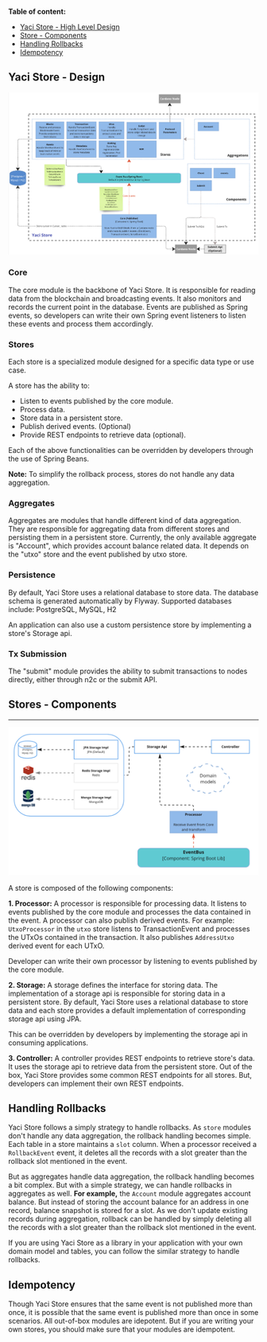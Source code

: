 **Table of content:**

- [Yaci Store - High Level Design](#highlevel-design)
- [Store - Components](#store-design)
- [Handling Rollbacks](#rollbacks)
- [Idempotency](#idempotency)


<a id="highlevel-design"></a>
## Yaci Store - Design

![High Level Design](images/component-diagram.png)

### Core

The core module is the backbone of Yaci Store. It is responsible for reading data from the blockchain and broadcasting events.
It also monitors and records the current point in the database.
Events are published as Spring events, so developers can write their own Spring event listeners to listen these events and process them accordingly.

### Stores

Each store is a specialized module designed for a specific data type or use case.

A store has the ability to:

- Listen to events published by the core module.
- Process data.
- Store data in a persistent store.
- Publish derived events. (Optional)
- Provide REST endpoints to retrieve data (optional).

Each of the above functionalities can be overridden by developers through the use of Spring Beans.

**Note:** To simplify the rollback process, stores do not handle any data aggregation.

### Aggregates

Aggregates are modules that handle different kind of data aggregation. They are responsible for aggregating data from different stores and persisting them in a persistent store.
Currently, the only available aggregate is "Account", which provides account balance related data. It depends on the "utxo" store and the event published by utxo store.

### Persistence

By default, Yaci Store uses a relational database to store data. The database schema is generated automatically by Flyway.
Supported databases include: PostgreSQL, MySQL, H2

An application can also use a custom persistence store by implementing a store's Storage api.

### Tx Submission

The "submit" module provides the ability to submit transactions to nodes directly, either through n2c or the submit API.

<a id="store-design"></a>
## Stores - Components
<hr>

![Store Design](images/store-design.png)

A store is composed of the following components:

**1. Processor:** A processor is responsible for processing data. It listens to events published by the core module and processes the data contained in the event. A processor can also publish derived events.
For example: ``UtxoProcessor`` in the ``utxo`` store listens to TransactionEvent and processes the UTxOs contained in the transaction. It also publishes ``AddressUtxo`` derived event for each UTxO.

Developer can write their own processor by listening to events published by the core module.

**2. Storage:** A storage defines the interface for storing data. The implementation of a storage api is responsible for storing data in a persistent store.
By default, Yaci Store uses a relational database to store data and each store provides a default implementation of corresponding storage api using JPA.

This can be overridden by developers by implementing the storage api in consuming applications.


**3. Controller:** A controller provides REST endpoints to retrieve store's data. It uses the storage api to retrieve data from the persistent store. 
Out of the box, Yaci Store provides some common REST endpoints for all stores. But, developers can implement their own REST endpoints.

<a id="rollbacks"></a>
## Handling Rollbacks

Yaci Store follows a simply strategy to handle rollbacks. As ``store`` modules don't handle any data aggregation, the rollback handling becomes simple.
Each table in a store maintains a ``slot`` column. When a processor received a ``RollbackEvent`` event, it deletes all the records with a slot greater than
the rollback slot mentioned in the event. 

But as aggregates handle data aggregation, the rollback handling becomes a bit complex. But with a simple strategy, we can handle rollbacks in aggregates as well.
**For example,** the ``Account`` module aggregates account balance. But instead of storing the account balance for an address in one record, balance snapshot is stored for a slot.
As we don't update existing records during aggregation, rollback can be handled by simply deleting all the records with a slot greater than the rollback slot mentioned in the event.

If you are using Yaci Store as a library in your application with your own domain model and tables, you can follow the similar strategy to handle rollbacks.

<a id="idempotency"></a>
## Idempotency

Though Yaci Store ensures that the same event is not published more than once, it is possible that the same event is published more than once in some scenarios. All out-of-box 
modules are idepotent. But if you are writing your own stores, you should make sure that your modules are idempotent.
